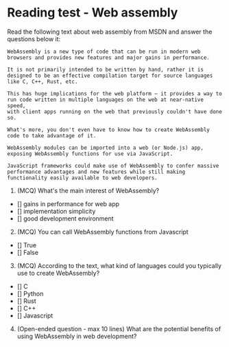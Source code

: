 # Reading test - Web assembly
 
Read the following text about web assembly from MSDN and answer the questions below it:
```
WebAssembly is a new type of code that can be run in modern web browsers and provides new features and major gains in performance.

It is not primarily intended to be written by hand, rather it is designed to be an effective compilation target for source languages like C, C++, Rust, etc.

This has huge implications for the web platform — it provides a way to run code written in multiple languages on the web at near-native speed,
with client apps running on the web that previously couldn't have done so.

What's more, you don't even have to know how to create WebAssembly code to take advantage of it.

WebAssembly modules can be imported into a web (or Node.js) app, exposing WebAssembly functions for use via JavaScript.

JavaScript frameworks could make use of WebAssembly to confer massive performance advantages and new features while still making functionality easily available to web developers.
```

1. (MCQ) What's the main interest of WebAssembly?
  - [] gains in performance for web app
  - [] implementation simplicity
  - [] good development environment

2. (MCQ) You can call WebAssembly functions from Javascript
  - [] True
  - [] False

3. (MCQ) According to the text, what kind of languages could you typically use to create WebAssembly?
  - [] C
  - [] Python
  - [] Rust
  - [] C++
  - [] Javascript

4. (Open-ended question - max 10 lines) What are the potential benefits of using WebAssembly in web development?
